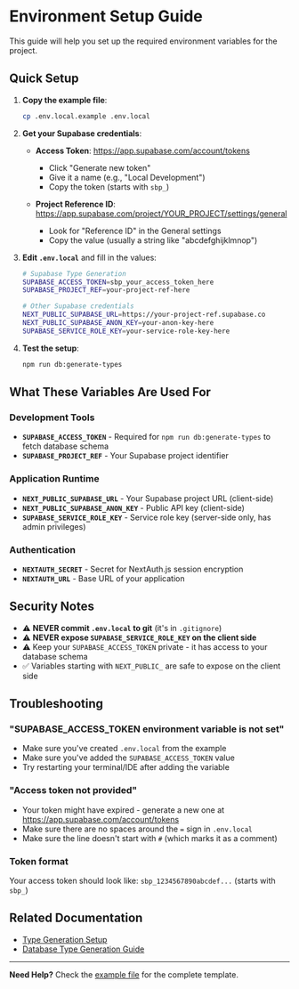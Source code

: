 # Environment Setup Guide

This guide will help you set up the required environment variables for the project.

## Quick Setup

1. **Copy the example file**:
   ```bash
   cp .env.local.example .env.local
   ```

2. **Get your Supabase credentials**:
   - **Access Token**: https://app.supabase.com/account/tokens
     - Click "Generate new token"
     - Give it a name (e.g., "Local Development")
     - Copy the token (starts with `sbp_`)

   - **Project Reference ID**: https://app.supabase.com/project/YOUR_PROJECT/settings/general
     - Look for "Reference ID" in the General settings
     - Copy the value (usually a string like "abcdefghijklmnop")

3. **Edit `.env.local`** and fill in the values:
   ```bash
   # Supabase Type Generation
   SUPABASE_ACCESS_TOKEN=sbp_your_access_token_here
   SUPABASE_PROJECT_REF=your-project-ref-here

   # Other Supabase credentials
   NEXT_PUBLIC_SUPABASE_URL=https://your-project-ref.supabase.co
   NEXT_PUBLIC_SUPABASE_ANON_KEY=your-anon-key-here
   SUPABASE_SERVICE_ROLE_KEY=your-service-role-key-here
   ```

4. **Test the setup**:
   ```bash
   npm run db:generate-types
   ```

## What These Variables Are Used For

### Development Tools
- **`SUPABASE_ACCESS_TOKEN`** - Required for `npm run db:generate-types` to fetch database schema
- **`SUPABASE_PROJECT_REF`** - Your Supabase project identifier

### Application Runtime
- **`NEXT_PUBLIC_SUPABASE_URL`** - Your Supabase project URL (client-side)
- **`NEXT_PUBLIC_SUPABASE_ANON_KEY`** - Public API key (client-side)
- **`SUPABASE_SERVICE_ROLE_KEY`** - Service role key (server-side only, has admin privileges)

### Authentication
- **`NEXTAUTH_SECRET`** - Secret for NextAuth.js session encryption
- **`NEXTAUTH_URL`** - Base URL of your application

## Security Notes

- ⚠️ **NEVER commit `.env.local` to git** (it's in `.gitignore`)
- ⚠️ **NEVER expose `SUPABASE_SERVICE_ROLE_KEY` on the client side**
- ⚠️ Keep your `SUPABASE_ACCESS_TOKEN` private - it has access to your database schema
- ✅ Variables starting with `NEXT_PUBLIC_` are safe to expose on the client side

## Troubleshooting

### "SUPABASE_ACCESS_TOKEN environment variable is not set"
- Make sure you've created `.env.local` from the example
- Make sure you've added the `SUPABASE_ACCESS_TOKEN` value
- Try restarting your terminal/IDE after adding the variable

### "Access token not provided"
- Your token might have expired - generate a new one at https://app.supabase.com/account/tokens
- Make sure there are no spaces around the `=` sign in `.env.local`
- Make sure the line doesn't start with `#` (which marks it as a comment)

### Token format
Your access token should look like: `sbp_1234567890abcdef...` (starts with `sbp_`)

## Related Documentation

- [Type Generation Setup](./docs/TYPE_GENERATION_SETUP_COMPLETE.md)
- [Database Type Generation Guide](./docs/DATABASE_TYPE_GENERATION.md)

---

**Need Help?** Check the [example file](./.env.local.example) for the complete template.